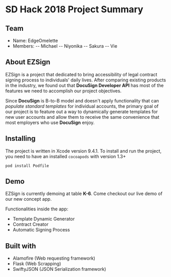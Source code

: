 # SD Hack 2018 Project Summary #
## Team ##
- Name: EdgeOmelette
- Members:
-- Michael
-- Niyonika
-- Sakura
-- Vie

## About EZSign ##
EZSign is a project that dedicated to bring accessibility of legal contract signing process to individuals' daily lives. After comparing existing products in the industry, we found out that **DocuSign Developer API** has most of the features we need to accomplish our project objectives.

Since **DocuSign** is B-to-B model and doesn't apply functionality that can *populate standard templates* for individual accounts, the primary goal of our project is to feature out a way to dynamically generate templates for new user accounts and allow them to receive the same convenience that most employers who use **DocuSign** enjoy.

## Installing ##
The project is written in Xcode version 9.4.1. To install and run the project, you need to have an installed `cocoapods` with version 1.3+

```
pod install Podfile
```

## Demo ##
EZSign is currently demoing at table **K-6**. Come checkout our live demo of our new concept app. 

Functionalities inside the app:
- Template Dynamic Generator
- Contract Creator
- Automatic Signing Process

## Built with ##
- Alamofire (Web requesting framework)
- Flask (Web Scrapping)
- SwiftyJSON (JSON Serialization framework)

